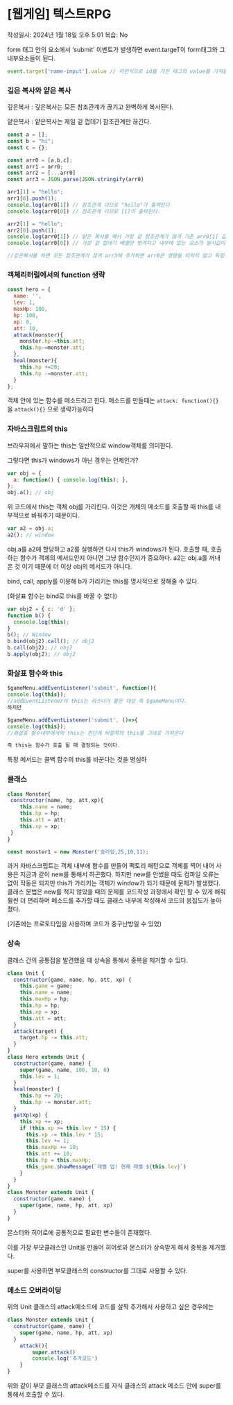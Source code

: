 # [웹게임] 텍스트RPG

작성일시: 2024년 1월 18일 오후 5:01
복습: No

form 태그 안의 요소에서 ‘submit’ 이벤트가 발생하면 event.targeT이 form태그와 그 내부요소들이 된다. 

```jsx
event.target['name-input'].value // 이런식으로 id를 가진 태그의 value를 가져올 수 있다.
```

### 깊은 복사와 얕은 복사

깊은복사 : 깊은복사는 모든 참조관계가 끊기고 완벽하게 복사된다.

얕은복사 : 얕은복사는 제일 겉 껍데기 참조관계만 끊긴다.

```jsx
const a = [];
const b = "hi";
const c = {};

const arr0 = [a,b,c];
const arr1 = arr0;
const arr2 = [...arr0]
const arr3 = JSON.parse(JSON.stringify(arr0)

arr1[1] = "hello";
arr1[0].push(1);
console.log(arr0[1]) // 참조관계 이므로 "hello"가 출력된다
console.log(arr0[0]) // 참조관계 이므로 [1]이 출력된다.

arr2[1] = "hello";
arr2[0].push(1);
console.log(arr0[1]) // 얕은 복사를 해서 가장 겉 참조관계가 끊겨 기존 arr0[1] 값인 "hi" 가 출력된다
console.log(arr0[0]) // 가장 겉 껍데기 배열만 벗겨지고 내부에 있는 요소가 원시값이 아니면 그대로 참조된 값이기 때문에 [1]이 출력된다

//깊은복사를 하면 모든 참조관계가 끊겨 arr3에 추가하면 arr0은 영향을 미치지 않고 독립적으로 arr3에 요소가 추가된다
```

### 객체리터럴에서의 function 생략

```jsx
const hero = {
  name: '',
  lev: 1,
  maxHp: 100,
  hp: 100,
  xp: 0,
  att: 10,
  attack(monster){
    monster.hp-=this.att;
    this.hp-=monster.att;
  },
  heal(monster){
    this.hp +=20;
    this.hp -=monster.att;
  }
};
```

객체 안에 있는 함수를 메소드라고 한다.
메소드를 만들때는 `attack: function(){}` 을 `attack(){}` 으로 생략가능하다

### 자바스크립트의 this

브라우저에서 말하는 this는 일반적으로 window객체를 의미한다.

그렇다면 this가 windows가 아닌 경우는 언제인가?

```jsx
var obj = {
  a: function() { console.log(this); },
};
obj.a(); // obj
```

위 코드에서 this는 객체 obj를 가리킨다. 이것은 개체의 메소드를 호출할 때 this를 내부적으로 바꿔주기 때문이다. 

```jsx
var a2 = obj.a;
a2(); // window
```

obj.a를 a2에 할당하고 a2를 실행하면 다시 this가 windows가 된다. 
호출할 때, 호출하는 함수가 객체의 메서드인지 아니면 그냥 함수인지가 중요하다.
a2는 obj.a를 꺼내온 것 이기 때문에 더 이상 obj의 메서드가 아니다. 

bind, call, apply를 이용해 b가 가리키는 this를 명시적으로 정해줄 수 있다. 

(화살표 함수는 bind로 this를 바꿀 수 없다)

```jsx
var obj2 = { c: 'd' };
function b() {
  console.log(this);
}
b(); // Window
b.bind(obj2).call(); // obj2
b.call(obj2); // obj2 
b.apply(obj2); // obj2
```

### 화살표 함수와 this

```jsx
$gameMenu.addEventListener('submit', function(){
console.log(this});
//addEventListener의 this는 리스너가 붙은 대상 즉 $gameMenu이다.
하지만

$gameMenu.addEventListener('submit', ()=>{
console.log(this});
//화살표 함수내부에서의 this는 한단계 바깥쪽의 this를 그대로 가져온다

즉 this는 함수가 호출 될 때 결정되는 것이다. 

```

특정 메서드는 콜백 함수의 this를 바꾼다는 것을 명심하

### 클래스

```jsx
class Monster{
 constructor(name, hp, att,xp){
	this.name = name;
	this.hp = hp;
	this.att = att;
	this.xp = xp;
 }
}

const monster1 = new Monster('슬라임,25,10,11);
```

과거 자바스크립트는 객체 내부에 함수를 만들어 팩토리 패턴으로 객체를 찍어 내어
사용은 지금과 같이 new를 통해서 하곤했다. 하지만 new를 안썼을 때도 컴파일 오류는 없이 작동은 되지만 this가 가리키는 객체가 window가 되기 때문에 문제가 발생했다. 클래스 문법은 new를 적지 않았을 때의 문제를 코드작성 과정에서 확인 할 수 있게 해줘 훨씬 더 편리하며 메소드를 추가할 때도 클래스 내부에 작성해서 코드의 응집도가 높아졌다.

(기존에는 프로토타입을 사용하며 코드가 중구난방일 수 있었)

### 상속

클래스 간의 공통점을 발견했을 때  상속을 통해서 중복을 제거할 수 있다.

```jsx
class Unit {
  constructor(game, name, hp, att, xp) {
    this.game = game;
    this.name = name;
    this.maxHp = hp;
    this.hp = hp;
    this.xp = xp;
    this.att = att;
  }
  attack(target) {
    target.hp -= this.att;
  }
}
class Hero extends Unit {
  constructor(game, name) {
    super(game, name, 100, 10, 0)
    this.lev = 1;
  }
  heal(monster) {
    this.hp += 20;
    this.hp -= monster.att;
  }
  getXp(xp) {
    this.xp += xp;
    if (this.xp >= this.lev * 15) {
      this.xp -= this.lev * 15;
      this.lev += 1;
      this.maxHp += 10;
      this.att += 10;
      this.hp = this.maxHp;
      this.game.showMessage(`레벨 업! 현재 레벨 ${this.lev}`)
    }
  }
}
class Monster extends Unit {
  constructor(game, name) {
    super(game, name, hp, att, xp)
  }
}
```

몬스터와 히어로에 공통적으로 필요한 변수들이 존재했다.

이를 가장 부모클래스인 Unit을 만들어 히어로와 몬스터가 상속받게 해서 중복을 제거했다. 

super를 사용하면 부모클래스의 constructor를 그대로 사용할 수 있다. 

### 메소드 오버라이딩

위의 Unit 클래스의 attack메소드에 코드를 살짝 추가해서 사용하고 싶은 경우에는 

```jsx
class Monster extends Unit {
  constructor(game, name) {
    super(game, name, hp, att, xp)
  }
	attack(){
		super.attack()
		console.log('추가코드')
	}
}
```

위와 같이 부모 클래스의 attack메소드를 자식 클래스의 attack 메소드 안에 super를 통해서 호출할 수 있다.